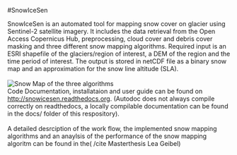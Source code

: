 #SnowIceSen

SnowIceSen is an automated tool for mapping snow cover on glacier using Sentinel-2 satellite imagery. It includes the data retrieval from the Open Access Copernicus Hub, preprocessing, cloud cover and debris cover masking and three different snow mapping algorithms.
Required input is an ESRI shapefile of the glaciers/region of interest, a DEM of the region and the time period of interest. The output is stored in netCDF file as a binary snow map and an approximation for the snow line altitude (SLA). \
\
![Snow Map of the three algorithms](https://github.com/lgeibel/snowicesen/tree/master/PLOTS/Results_Rhone.png "Snow Map of the three algorithms in SnowIceSen on a Scene of Rhone Glacier, Switzerland")
\
Code Documentation, installataion and user guide can be found on http://snowicesen.readthedocs.org. (Autodoc does not always compile correctly on readthedocs, a locally compilable documentation can be found in the docs/ folder of this respository). \
\
A detailed desrciption of the work flow, the implemented snow mapping algorithms and an anaylsis of the performance of the snow mapping algoritm can be found in the( /cite Masterthesis Lea Geibel)
